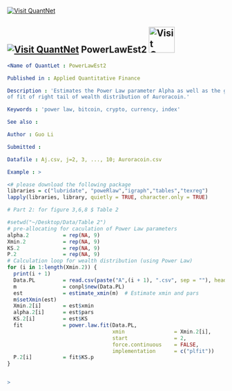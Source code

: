 
[<img src="https://github.com/QuantLet/Styleguide-and-Validation-procedure/blob/master/pictures/banner.png" alt="Visit QuantNet">](http://quantlet.de/index.php?p=info)

## [<img src="https://github.com/QuantLet/Styleguide-and-Validation-procedure/blob/master/pictures/qloqo.png" alt="Visit QuantNet">](http://quantlet.de/) **PowerLawEst2** [<img src="https://github.com/QuantLet/Styleguide-and-Validation-procedure/blob/master/pictures/QN2.png" width="60" alt="Visit QuantNet 2.0">](http://quantlet.de/d3/ia)


```yaml
<Name of QuantLet : PowerLawEst2

Published in : Applied Quantitative Finance

Description : 'Estimates the Power Law parameter Alpha as well as the goodness
of fit of right tail of wealth distribution of Auroracoin.'

Keywords : 'power law, bitcoin, crypto, currency, index'

See also : 

Author : Guo Li

Submitted :

Datafile : Aj.csv, j=2, 3, ..., 10; Auroracoin.csv

Example : >
```



```R
<# please download the following package
libraries = c("lubridate", "poweRlaw","igraph","tables","texreg")
lapply(libraries, library, quietly = TRUE, character.only = TRUE)

# Part 2: for figure 3,6,8 $ Table 2

#setwd("~/Desktop/Data/Table 2")
# pre-allocating for caculation of Power Law parameters
alpha.2           = rep(NA, 9)
Xmin.2            = rep(NA, 9)
KS.2              = rep(NA, 9)
P.2               = rep(NA, 9)
# Calculation loop for wealth distribution (using Power Law)
for (i in 1:length(Xmin.2)) {
  print(i + 1)
  Data.PL         = read.csv(paste("A",(i + 1), ".csv", sep = ""), header = T)[, 1]
  m               = conpl$new(Data.PL)
  est             = estimate_xmin(m)  # Estimate xmin and pars
  m$setXmin(est)
  Xmin.2[i]       = est$xmin
  alpha.2[i]      = est$pars
  KS.2[i]         = est$KS
  fit             = power.law.fit(Data.PL, 
                                  xmin                = Xmin.2[i], 
                                  start               = 2, 
                                  force.continuous    = FALSE, 
                                  implementation      = c("plfit"))
  P.2[i]          = fit$KS.p
}


>
```

